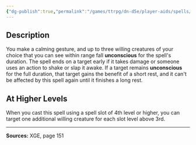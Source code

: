 ```yaml
---
{"dg-publish":true,"permalink":"/games/ttrpg/dn-d5e/player-aids/spells/level-3/catnap/","tags":["TTRPG/DND/5e","somatic","material","Spell"],"noteIcon":""}
---
```



## Description
You make a calming gesture, and up to three willing creatures of your choice that you can see within range fall **unconscious** for the spell's duration.
The spell ends on a target early if it takes damage or someone uses an action to shake or slap it awake.
If a target remains **unconscious** for the full duration, that target gains the benefit of a short rest, and it can't be affected by this spell again until it finishes a long rest.

## At Higher Levels
When you cast this spell using a spell slot of 4th level or higher, you can target one additional willing creature for each slot level above 3rd.

---

**Sources:** XGE, page 151

